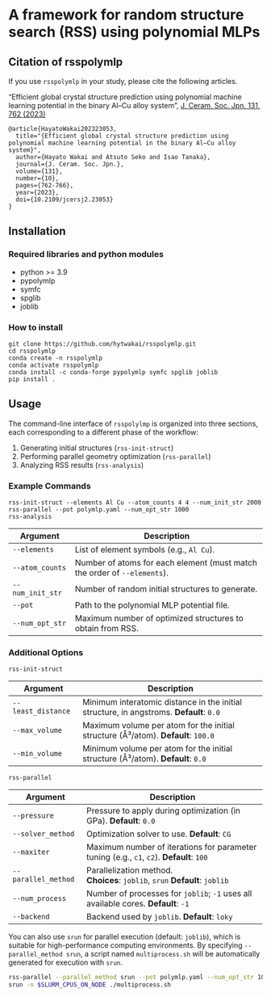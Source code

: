 # A framework for random structure search (RSS) using polynomial MLPs

## Citation of rsspolymlp

If you use `rsspolymlp` in your study, please cite the following articles.

“Efficient global crystal structure prediction using polynomial machine learning potential in the binary Al–Cu alloy system”, [J. Ceram. Soc. Jpn. 131, 762 (2023)](https://www.jstage.jst.go.jp/article/jcersj2/131/10/131_23053/_article/-char/ja/)
```
@article{HayatoWakai202323053,
  title="{Efficient global crystal structure prediction using polynomial machine learning potential in the binary Al–Cu alloy system}",
  author={Hayato Wakai and Atsuto Seko and Isao Tanaka},
  journal={J. Ceram. Soc. Jpn.},
  volume={131},
  number={10},
  pages={762-766},
  year={2023},
  doi={10.2109/jcersj2.23053}
}
```

## Installation

### Required libraries and python modules

- python >= 3.9
- pypolymlp
- symfc
- spglib
- joblib

### How to install

```shell
git clone https://github.com/hytwakai/rsspolymlp.git
cd rsspolymlp
conda create -n rsspolymlp
conda activate rsspolymlp
conda install -c conda-forge pypolymlp symfc spglib joblib
pip install .
```

## Usage

The command-line interface of `rsspolylmp` is organized into three sections, each corresponding to a different phase of the workflow:
1. Generating initial structures (`rss-init-struct`)
2. Performing parallel geometry optimization (`rss-parallel`)
3. Analyzing RSS results (`rss-analysis`)

### Example Commands

```shell
rss-init-struct --elements Al Cu --atom_counts 4 4 --num_init_str 2000
rss-parallel --pot polymlp.yaml --num_opt_str 1000
rss-analysis
```

| Argument            | Description |
|---------------------|-------------|
| `--elements`        | List of element symbols (e.g., `Al Cu`). |
| `--atom_counts`     | Number of atoms for each element (must match the order of `--elements`). |
| `--num_init_str`    | Number of random initial structures to generate. |
| `--pot`             | Path to the polynomial MLP potential file. |
| `--num_opt_str`     | Maximum number of optimized structures to obtain from RSS. |

### Additional Options

`rss-init-struct`

| Argument           | Description |
|--------------------|-------------|
| `--least_distance` | Minimum interatomic distance in the initial structure, in angstroms. **Default**: `0.0` |
| `--max_volume`     | Maximum volume per atom for the initial structure (Å³/atom). **Default**: `100.0` |
| `--min_volume`     | Minimum volume per atom for the initial structure (Å³/atom). **Default**: `0.0` |

`rss-parallel`

| Argument          | Description |
|-------------------|-------------|
| `--pressure`      | Pressure to apply during optimization (in GPa). **Default**: `0.0` |
| `--solver_method` | Optimization solver to use. **Default**: `CG` |
| `--maxiter`       | Maximum number of iterations for parameter tuning (e.g., `c1`, `c2`). **Default**: `100` |
| `--parallel_method`  | Parallelization method. <br>**Choices**: `joblib`, `srun` **Default**: `joblib` |
| `--num_process`      | Number of processes for `joblib`; `-1` uses all available cores. **Default**: `-1` |
| `--backend`          | Backend used by `joblib`. **Default**: `loky` |

You can also use `srun` for parallel execution (default: `joblib`), which is suitable for high-performance computing environments. 
By specifying `--parallel_method srun`, a script named `multiprocess.sh` will be automatically generated for execution with `srun`. 

```bash
rss-parallel --parallel_method srun --pot polymlp.yaml --num_opt_str 1000
srun -n $SLURM_CPUS_ON_NODE ./multiprocess.sh
```